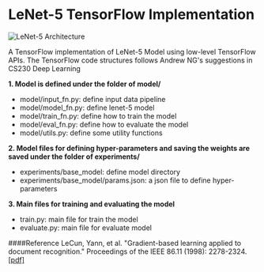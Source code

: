 # LeNet-5 TensorFlow Implementation
![LeNet-5 Architecture](lenet.png)

A TensorFlow implementation of LeNet-5 Model using low-level TensorFlow APIs. The TensorFlow code structures follows 
Andrew NG's suggestions in CS230 Deep Learning 

**1. Model is defined under the folder of model/**
* model/input_fn.py: define input data pipeline
* model/model_fn.py: define lenet-5 model
* model/train_fn.py: define how to train the model
* model/eval_fn.py: define how to evaluate the model
* model/utils.py: define some utility functions

**2. Model files for defining hyper-parameters and saving the weights are saved under the folder of experiments/**
* experiments/base_model: define model directory
* experiments/base_model/params.json: a json file to define hyper-parameters

**3. Main files for training and evaluating the model**
* train.py: main file for train the model
* evaluate.py: main file for evaluate model

####Reference
LeCun, Yann, et al. "Gradient-based learning applied to document recognition." Proceedings of the IEEE 86.11 (1998): 2278-2324. [[pdf]](http://yann.lecun.com/exdb/publis/pdf/lecun-98.pdf)